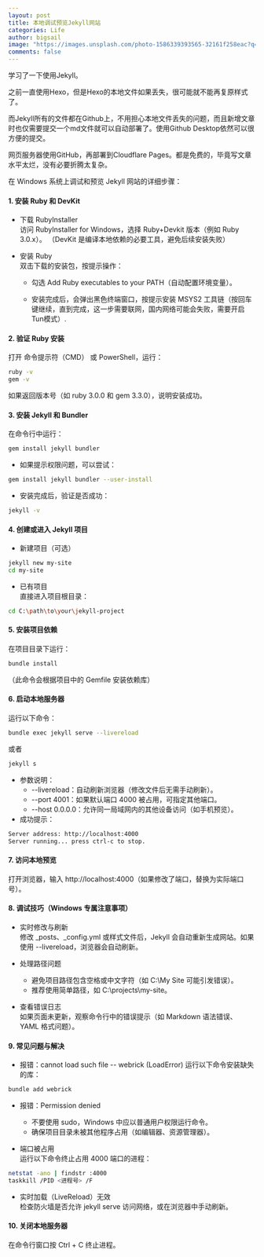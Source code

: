 ```yaml
---
layout: post
title: 本地调试预览Jekyll网站
categories: Life
author: bigsail
image: "https://images.unsplash.com/photo-1586339393565-32161f258eac?q=80&w=2070&auto=format&fit=crop&ixlib=rb-4.0.3&ixid=M3wxMjA3fDB8MHxwaG90by1wYWdlfHx8fGVufDB8fHx8fA%3D%3D"
comments: false
---
```


学习了一下使用Jekyll。

之前一直使用Hexo，但是Hexo的本地文件如果丢失，很可能就不能再复原样式了。

而Jekyll所有的文件都在Github上，不用担心本地文件丢失的问题，而且新增文章时也仅需要提交一个md文件就可以自动部署了。使用Github Desktop依然可以很方便的提交。

网页服务器使用GitHub，再部署到Cloudflare Pages。都是免费的，毕竟写文章水平太烂，没有必要折腾太复杂。

在 Windows 系统上调试和预览 Jekyll 网站的详细步骤：

#### 1. 安装 Ruby 和 DevKit  

- 下载 RubyInstaller  
 访问 RubyInstaller for Windows，选择 Ruby+Devkit 版本（例如 Ruby 3.0.x）。
（DevKit 是编译本地依赖的必要工具，避免后续安装失败）

- 安装 Ruby  
双击下载的安装包，按提示操作：

    - 勾选 Add Ruby executables to your PATH（自动配置环境变量）。

    - 安装完成后，会弹出黑色终端窗口，按提示安装 MSYS2 工具链（按回车键继续，直到完成，这一步需要联网，国内网络可能会失败，需要开启Tun模式）.  

#### 2. 验证 Ruby 安装
打开 命令提示符（CMD） 或 PowerShell，运行：
```bash
ruby -v
gem -v
```
如果返回版本号（如 ruby 3.0.0 和 gem 3.3.0），说明安装成功。

#### 3. 安装 Jekyll 和 Bundler
在命令行中运行：
```bash
gem install jekyll bundler
```
- 如果提示权限问题，可以尝试：
```bash
gem install jekyll bundler --user-install
```
- 安装完成后，验证是否成功：
```bash
jekyll -v
```

#### 4. 创建或进入 Jekyll 项目
- 新建项目（可选）
```bash
jekyll new my-site
cd my-site
```
- 已有项目  
直接进入项目根目录：
```bash
cd C:\path\to\your\jekyll-project
```

#### 5. 安装项目依赖  
在项目目录下运行：
```bash
bundle install
```
（此命令会根据项目中的 Gemfile 安装依赖库）

#### 6. 启动本地服务器
运行以下命令：
```bash
bundle exec jekyll serve --livereload
```
或者
```bash
jekyll s
```
- 参数说明：
    - --livereload：自动刷新浏览器（修改文件后无需手动刷新）。
    - --port 4001：如果默认端口 4000 被占用，可指定其他端口。
    - --host 0.0.0.0：允许同一局域网内的其他设备访问（如手机预览）。
- 成功提示：
```bash
Server address: http://localhost:4000
Server running... press ctrl-c to stop.
```

#### 7. 访问本地预览
打开浏览器，输入 http://localhost:4000（如果修改了端口，替换为实际端口号）。

#### 8. 调试技巧（Windows 专属注意事项）

- 实时修改与刷新  
修改 _posts、_config.yml 或样式文件后，Jekyll 会自动重新生成网站。如果使用 --livereload，浏览器会自动刷新。

- 处理路径问题
    - 避免项目路径包含空格或中文字符（如 C:\My Site 可能引发错误）。
    - 推荐使用简单路径，如 C:\projects\my-site。

- 查看错误日志  
如果页面未更新，观察命令行中的错误提示（如 Markdown 语法错误、YAML 格式问题）。


#### 9. 常见问题与解决

- 报错：cannot load such file -- webrick (LoadError)
运行以下命令安装缺失的库：
```bash
bundle add webrick
```

- 报错：Permission denied
    - 不要使用 sudo，Windows 中应以普通用户权限运行命令。
    - 确保项目目录未被其他程序占用（如编辑器、资源管理器）。

- 端口被占用  
运行以下命令终止占用 4000 端口的进程：
```bash
netstat -ano | findstr :4000
taskkill /PID <进程号> /F
```  

- 实时加载（LiveReload）无效  
检查防火墙是否允许 jekyll serve 访问网络，或在浏览器中手动刷新。

#### 10. 关闭本地服务器  
在命令行窗口按 Ctrl + C 终止进程。